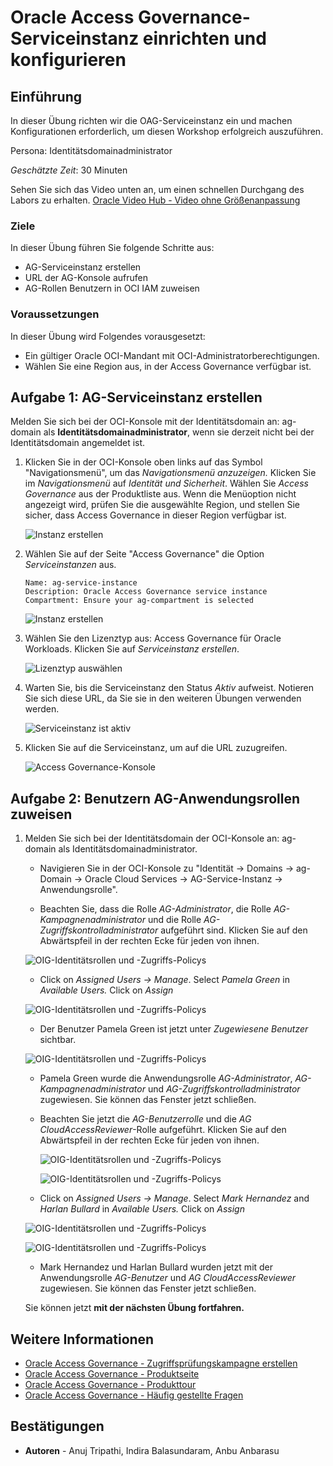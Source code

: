 # Oracle Access Governance-Serviceinstanz einrichten und konfigurieren

## Einführung

In dieser Übung richten wir die OAG-Serviceinstanz ein und machen Konfigurationen erforderlich, um diesen Workshop erfolgreich auszuführen.

Persona: Identitätsdomainadministrator

_Geschätzte Zeit_: 30 Minuten

Sehen Sie sich das Video unten an, um einen schnellen Durchgang des Labors zu erhalten. [Oracle Video Hub - Video ohne Größenanpassung](videohub:1_21nk0xhx)

### Ziele

In dieser Übung führen Sie folgende Schritte aus:

*   AG-Serviceinstanz erstellen
*   URL der AG-Konsole aufrufen
*   AG-Rollen Benutzern in OCI IAM zuweisen

### Voraussetzungen

In dieser Übung wird Folgendes vorausgesetzt:

*   Ein gültiger Oracle OCI-Mandant mit OCI-Administratorberechtigungen.
*   Wählen Sie eine Region aus, in der Access Governance verfügbar ist.

## Aufgabe 1: AG-Serviceinstanz erstellen

Melden Sie sich bei der OCI-Konsole mit der Identitätsdomain an: ag-domain als **Identitätsdomainadministrator**, wenn sie derzeit nicht bei der Identitätsdomain angemeldet ist.

1.  Klicken Sie in der OCI-Konsole oben links auf das Symbol "Navigationsmenü", um das _Navigationsmenü anzuzeigen._ Klicken Sie im _Navigationsmenü_ auf _Identität und Sicherheit_. Wählen Sie _Access Governance_ aus der Produktliste aus. Wenn die Menüoption nicht angezeigt wird, prüfen Sie die ausgewählte Region, und stellen Sie sicher, dass Access Governance in dieser Region verfügbar ist.
    
    ![Instanz erstellen](images/oci-console.png)
    
2.  Wählen Sie auf der Seite "Access Governance" die Option _Serviceinstanzen_ aus.
    
        Name: ag-service-instance
        Description: Oracle Access Governance service instance
        Compartment: Ensure your ag-compartment is selected
        
    
    ![Instanz erstellen](images/create-service-instance.png)
    
3.  Wählen Sie den Lizenztyp aus: Access Governance für Oracle Workloads. Klicken Sie auf _Serviceinstanz erstellen_.
    
    ![Lizenztyp auswählen](images/license-type.png)
    
4.  Warten Sie, bis die Serviceinstanz den Status _Aktiv_ aufweist. Notieren Sie sich diese URL, da Sie sie in den weiteren Übungen verwenden werden.
    
    ![Serviceinstanz ist aktiv](images/ag-url.png)
    
5.  Klicken Sie auf die Serviceinstanz, um auf die URL zuzugreifen.
    
    ![Access Governance-Konsole](images/ag-console.png)
    

## Aufgabe 2: Benutzern AG-Anwendungsrollen zuweisen

1.  Melden Sie sich bei der Identitätsdomain der OCI-Konsole an: ag-domain als Identitätsdomainadministrator.
    
    *   Navigieren Sie in der OCI-Konsole zu "Identität -> Domains -> ag-Domain -> Oracle Cloud Services -> AG-Service-Instanz -> Anwendungsrolle".
        
    *   Beachten Sie, dass die Rolle _AG-Administrator_, die Rolle _AG-Kampagnenadministrator_ und die Rolle _AG-Zugriffskontrolladministrator_ aufgeführt sind. Klicken Sie auf den Abwärtspfeil in der rechten Ecke für jeden von ihnen.
        
    
    ![OIG-Identitätsrollen und -Zugriffs-Policys](images/user-approle.png)
    
    *   Click on _Assigned Users -> Manage_. Select _Pamela Green_ in _Available Users._ Click on _Assign_
    
    ![OIG-Identitätsrollen und -Zugriffs-Policys](images/user-approle-list.png)
    
    *   Der Benutzer Pamela Green ist jetzt unter _Zugewiesene Benutzer_ sichtbar.
    
    ![OIG-Identitätsrollen und -Zugriffs-Policys](images/user-approle-assign.png)
    
    *   Pamela Green wurde die Anwendungsrolle _AG-Administrator_, _AG-Kampagnenadministrator_ und _AG-Zugriffskontrolladministrator_ zugewiesen. Sie können das Fenster jetzt schließen.
        
    *   Beachten Sie jetzt die _AG-Benutzerrolle_ und die _AG CloudAccessReviewer_\-Rolle aufgeführt. Klicken Sie auf den Abwärtspfeil in der rechten Ecke für jeden von ihnen.
        
        ![OIG-Identitätsrollen und -Zugriffs-Policys](images/aguser.png)
        
        ![OIG-Identitätsrollen und -Zugriffs-Policys](images/agreviewer.png)
        
    *   Click on _Assigned Users -> Manage_. Select _Mark Hernandez_ and _Harlan Bullard_ in _Available Users._ Click on _Assign_
        
    
    ![OIG-Identitätsrollen und -Zugriffs-Policys](images/ag-userassign.png)
    
    ![OIG-Identitätsrollen und -Zugriffs-Policys](images/ag-reviewerassign.png)
    
    *   Mark Hernandez und Harlan Bullard wurden jetzt mit der Anwendungsrolle _AG-Benutzer_ und _AG CloudAccessReviewer_ zugewiesen. Sie können das Fenster jetzt schließen.
    
    Sie können jetzt **mit der nächsten Übung fortfahren.**
    

## Weitere Informationen

*   [Oracle Access Governance - Zugriffsprüfungskampagne erstellen](https://docs.oracle.com/en/cloud/paas/access-governance/pdapg/index.html)
*   [Oracle Access Governance - Produktseite](https://www.oracle.com/security/cloud-security/access-governance/)
*   [Oracle Access Governance - Produkttour](https://www.oracle.com/webfolder/s/quicktours/paas/pt-sec-access-governance/index.html)
*   [Oracle Access Governance - Häufig gestellte Fragen](https://www.oracle.com/security/cloud-security/access-governance/faq/)

## Bestätigungen

*   **Autoren** - Anuj Tripathi, Indira Balasundaram, Anbu Anbarasu